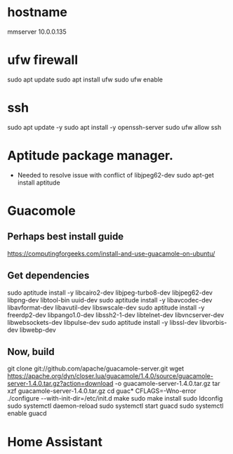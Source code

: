 # hostname
mmserver
10.0.0.135

# ufw firewall
sudo apt update
sudo apt install ufw
sudo ufw enable

# ssh
sudo apt update -y
sudo apt install -y openssh-server
sudo ufw allow ssh

# Aptitude package manager.
- Needed to resolve issue with conflict of libjpeg62-dev
sudo apt-get install aptitude

# Guacomole
## Perhaps best install guide
https://computingforgeeks.com/install-and-use-guacamole-on-ubuntu/

## Get dependencies
sudo aptitude install -y libcairo2-dev libjpeg-turbo8-dev libjpeg62-dev libpng-dev libtool-bin uuid-dev
sudo aptitude install -y libavcodec-dev libavformat-dev libavutil-dev libswscale-dev
sudo aptitude install -y freerdp2-dev libpango1.0-dev libssh2-1-dev libtelnet-dev libvncserver-dev libwebsockets-dev libpulse-dev
sudo aptitude install -y libssl-dev libvorbis-dev libwebp-dev
## Now, build
git clone git://github.com/apache/guacamole-server.git
wget https://apache.org/dyn/closer.lua/guacamole/1.4.0/source/guacamole-server-1.4.0.tar.gz?action=download -o guacamole-server-1.4.0.tar.gz
tar xzf guacamole-server-1.4.0.tar.gz
cd guac*
CFLAGS=-Wno-error ./configure --with-init-dir=/etc/init.d
make
sudo make install
sudo ldconfig
sudo systemctl daemon-reload
sudo systemctl start guacd
sudo systemctl enable guacd

# Home Assistant
